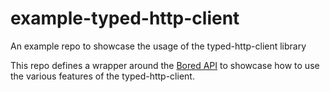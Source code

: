 # example-typed-http-client
An example repo to showcase the usage of the typed-http-client library

This repo defines a wrapper around the [Bored API](https://www.boredapi.com/documentation) to showcase how to use the various features of the typed-http-client.
